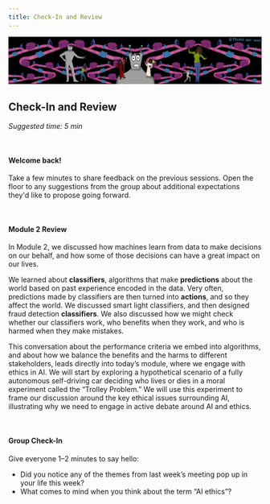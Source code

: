 ```yaml
---
title: Check-In and Review
---
```

<center><img src="../../../img/M3-banner.png" alt="Who lives, who dies, who decides? Banner"/></center>

## Check-In and Review
_Suggested time: 5 min_

<br>

#### Welcome back!

Take a few minutes to share feedback on the previous sessions. Open the floor to any suggestions from the group about additional expectations they'd like to propose going forward.

<br>

#### Module 2 Review 

In Module 2, we discussed how machines learn from data to make decisions on our behalf, and how some of those decisions can have a great impact on our lives. 

We learned about **classifiers**, algorithms that make **predictions** about the world based on past experience encoded in the data. Very often, predictions made by classifiers are then turned into **actions**, and so they affect the world. We discussed smart light classifiers, and then designed fraud detection **classifiers**. We also discussed how we might check whether our classifiers work, who benefits when they work, and who is harmed when they make mistakes. 

This conversation about the performance criteria we embed into algorithms, and about how we balance the benefits and the harms to different stakeholders, leads directly into today’s module, where we engage with ethics in AI. We will start by exploring a hypothetical scenario of a fully autonomous self-driving car deciding who lives or dies in a moral experiment called the “Trolley Problem.” We will use this experiment to frame our discussion around the key ethical issues surrounding AI, illustrating why we need to engage in active debate around AI and ethics.

<br>

#### **Group Check-In**
Give everyone 1–2 minutes to say hello:
* Did you notice any of the themes from last week’s meeting pop up in your life this week? 
* What comes to mind when you think about the term “AI ethics”?
